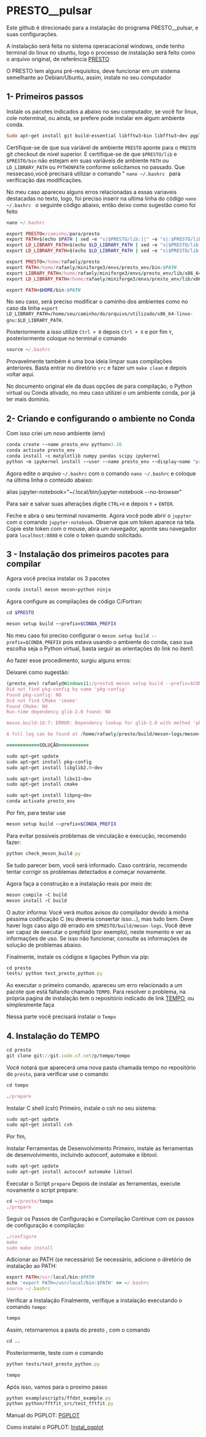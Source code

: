 # PRESTO__pulsar
Este github é direcionado para a instalação do programa PRESTO__pulsar,  e suas configurações.

A instalação será feita no sistema operacacional windows, onde tenho terminal do linux no ubuntu, logo o processo de instalação será feito como o arquivo original,  de referência [PRESTO](https://github.com/scottransom/presto/blob/master/INSTALL.md)

O PRESTO tem alguns pré-requisitos, 
deve funcionar em um sistema semelhante ao Debian/Ubuntu, assim, instale no seu computador 

## 1- Primeiros passos

Instale os  pacotes indicados a abaixo no seu computador, se você for linux, cole noterminal, ou ainda, se prefere pode instalar em algum ambiente conda.

```ruby
Sudo apt-get install git build-essential libfftw3-bin libfftw3-dev pgplot5 libglib2.0-dev libcfitsio-bin libcfitsio-dev libpng-dev latex2html gfortran tcsh autoconf libx11-dev python3-dev python3-numpy python3-pip
```

Certifique-se de que sua variável de ambiente `PRESTO` aponte para o `PRESTO` git checkout de nível superior. E certifique-se de que `$PRESTO/lib` e `$PRESTO/bin` não estejam em suas variáveis ​​de ambiente `PATH` ou `LD_LIBRARY_PATH` ou `PYTHONPATH` conforme solicitamos no passado.  Que nessecaso,você precisará utilizar o comando " `nano ~/.bashrc ` para verificação das  modificações.

No meu caso apareceu alguns erros relacionadas a essas variaveis destacadas no texto, logo, foi preciso inserir na ultima linha do código `nano ~/.bashrc ` o seguinte código abaixo, então deixo como sugestão como foi feito

```ruby
nano ~/.bashrc

```

```ruby
export PRESTO=/caminho/para/presto
export PATH=$(echo $PATH | sed -e "s|$PRESTO/lib:||" -e "s|:$PRESTO/lib||" -e "s|$PRESTO/bin:||" -e "s|:$PRESTO/bin||")
export LD_LIBRARY_PATH=$(echo $LD_LIBRARY_PATH | sed -e "s|$PRESTO/lib:||" -e "s|:$PRESTO/lib||")
export LD_LIBRARY_PATH=$(echo $LD_LIBRARY_PATH | sed -e "s|$PRESTO/lib:||" -e "s|:$PRESTO/lib||")

export PRESTO=/home/rafaely/presto
export PATH=/home/rafaely/miniforge3/envs/presto_env/bin:$PATH
export LIBRARY_PATH=/home/rafaely/miniforge3/envs/presto_env/lib/x86_64-linux-gnu:$LIBRARY_PATH
export LD_LIBRARY_PATH=/home/rafaely/miniforge3/envs/presto_env/lib/x86_64-linux-gnu:$LD_LIBRARY_PATH

export PATH=$HOME/bin:$PATH
```

No seu caso, será preciso modificar o caminho dos ambientes como no caso da linha `export LD_LIBRARY_PATH=/home/seu/caminho/do/arquivo/utilizado/x86_64-linux-gnu:$LD_LIBRARY_PATH`.

Posteriormente a isso utilize `Ctrl + 0` depois `Ctrl + X` e por  fim `Y`, posteriormente coloque no terminal o comando 

```ruby
source ~/.bashrc

```

Provavelmente também é uma boa ideia limpar suas compilações anteriores. Basta entrar no diretório `src` e fazer um `make clean` e depois voltar aqui.

No documento original ele da duas opções de para compilação, o Python virtual ou Conda ativado, no meu caso utilizei o um ambiente conda, por já ter mais dominio.

## 2- Criando e configurando o ambiente no Conda

Com isso criei um novo ambiente (env)

```ruby
conda create --name presto_env python=3.10
conda activate presto_env
conda install -c matplotlib numpy pandas scipy ipykernel 
python -m ipykernel install --user --name presto_env --display-name "presto_env"

```
Agora edite o arquivo `~/.bashrc` com o comando `nano ~/.bashrc` e coloque na última linha o conteúdo abaixo:

alias jupyter-notebook="~/.local/bin/jupyter-notebook --no-browser"

Para sair e salvar suas alterações digite `CTRL+X` e depois `Y` + `ENTER`.

Feche e abra o seu terminal novamente. Agora você pode abrir o `jupyter` com o comando `jupyter-notebook`. Observe que um token aparece na tela. Copie este token com o mouse, abra um navegador, aponte seu navegador para `localhost:8888` e cole o token quando solicitado.

## 3 - Instalação dos primeiros pacotes para compilar

Agora você precisa instalar os 3 pacotes

```ruby
conda install meson meson-python ninja
```
Agora configure as compilações de código C/Fortran:

```ruby
cd $PRESTO

meson setup build --prefix=$CONDA_PREFIX
```
 No meu caso foi preciso configurar o `meson setup build --prefix=$CONDA_PREFIX` pois estava usando o ambiente do conda, caso sua escolha seja o Python virtual, basta seguir as orientações do link no item1.

 Ao fazer esse procedimento, surgiu alguns erros:

 Deixarei como sugestão: 

 ```ruby
(presto_env) rafaely@Windows11:/presto$ meson setup build --prefix=$CONDA_PREFIX
Did not find pkg-config by name 'pkg-config'
Found pkg-config: NO
Did not find CMake 'cmake'
Found CMake: NO
Run-time dependency glib-2.0 found: NO

meson.build:16:7: ERROR: Dependency lookup for glib-2.0 with method 'pkgconfig' failed: Pkg-config for machine host machine not found. Giving up.

A full log can be found at /home/rafaely/presto/build/meson-logs/meson-log.txt

============SOLUÇÃO===========

sudo apt-get update
sudo apt-get install pkg-config
sudo apt-get install libglib2.0-dev

sudo apt-get install libx11-dev
sudo apt-get install cmake

sudo apt-get install libpng-dev
conda activate presto_env

```

Por fim, para testar use

```Ruby
meson setup build --prefix=$CONDA_PREFIX

```

Para evitar possíveis problemas de vinculação e execução, recomendo fazer:

```Ruby
python check_meson_build.py

```
Se tudo parecer bem, você será informado. Caso contrário, recomendo tentar corrigir os problemas detectados e começar novamente.

Agora faça a construção e a instalação reais por meio de:

```Ruby
meson compile -C build
meson install -C build

```
O autor informa: Você verá muitos avisos do compilador devido à minha péssima codificação C (eu deveria consertar isso...), mas tudo bem. Deve haver logs caso algo dê errado em `$PRESTO/build/meson-logs`. Você deve ser capaz de executar o prepfold (por exemplo), neste momento e ver as informações de uso. Se isso não funcionar, consulte as informações de solução de problemas abaixo.

Finalmente, instale os códigos e ligações Python via pip:

```Ruby
cd presto
tests/ python test_presto_python.py
```
Ao executar o primeiro comando, apareceu um erro relacionado a um pacote que está faltando chamado `TEMPO`. Para resolver o problema, na própria pagina de instalação tem o repositório indicado de link [TEMPO](https://tempo.sourceforge.net/), ou simplesmente faça

Nessa parte você precisará  instalar o `Tempo`

## 4. Instalação do TEMPO

```Ruby
cd presto
git clone git://git.code.sf.net/p/tempo/tempo
```
Você notará que aparecerá uma nova pasta chamada tempo no repositório do `presto`, para verificar use o comando


```Ruby
cd tempo
```

```Ruby
./prepare

```
 Instalar C shell (csh)
Primeiro, instale o csh no seu sistema:

```Ruby
sudo apt-get update
sudo apt-get install csh

```
Por fim,

Instalar Ferramentas de Desenvolvimento
Primeiro, instale as ferramentas de desenvolvimento, incluindo autoconf, automake e libtool.

```Ruby
sudo apt-get update
sudo apt-get install autoconf automake libtool
```
 Executar o Script `prepare`
Depois de instalar as ferramentas, execute novamente o script prepare:


```Ruby
cd ~/presto/tempo
./prepare

```
Seguir os Passos de Configuração e Compilação
Continue com os passos de configuração e compilação:

```Ruby
./configure
make
sudo make install

```
Adicionar ao PATH (se necessário)
Se necessário, adicione o diretório de instalação ao PATH:



```Ruby
export PATH=/usr/local/bin:$PATH
echo 'export PATH=/usr/local/bin:$PATH' >> ~/.bashrc
source ~/.bashrc


```
Verificar a Instalação
Finalmente, verifique a instalação executando o comando `tempo`:

```Ruby
tempo

```
Assim, retornaremos a pasta do presto ,   com o comando 

```Ruby
cd ..

```
Posteriormente, teste com o comando 
```Ruby
python tests/test_presto_python.py

```
```Ruby
tempo

```
Após isso, vamos para o proximo passo

```Ruby
python examplescripts/ffdot_example.py
python python/fftfit_src/test_fftfit.py
```

Manual do PGPLOT: [PGPLOT](https://sites.astro.caltech.edu/~tjp/pgplot/install.html) 

Como instalei o PGPLOT: [Instal_pgplot](https://github.com/Rafaely15/PRESTO__pulsar/blob/main/PGPLOT.md)


